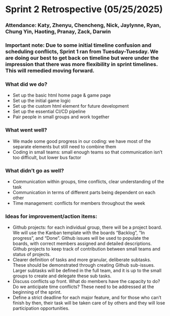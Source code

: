 # Sprint 2 Retrospective (05/25/2025)

### Attendance: Katy, Zhenyu, Chencheng, Nick, Jaylynne, Ryan, Chung Yin, Haoting, Pranay, Zack, Darwin

### Important note: Due to some initial timeline confusion and scheduling conflicts, Sprint 1 ran from Tuesday-Tuesday. We are doing our best to get back on timeline but were under the impression that there was more flexibility in sprint timelines. This will remedied moving forward.


### What did we do? 
- Set up the basic html home page & game page
- Set up the initial game logic
- Set up the custom html element for future development
- Set up the essential CI/CD pipeline
- Pair people in small groups and work together


### What went well?
- We made some good progress in our coding: we have most of the separate elements but still need to combine them
- Coding in small teams: small enough teams so that communication isn’t too difficult, but lower bus factor 

### What didn’t go as well? 
- Communication within groups, time conflicts, clear understanding of the task 
- Communication in terms of different parts being dependent on each other
- Time management: conflicts for members throughout the week

### Ideas for improvement/action items:
- Github projects: for each individual group, there will be a project board. We will use the Kanban template with the boards “Backlog”, “In progress”, and “Done”. Github issues will be used to populate the boards, with correct members assigned and detailed descriptions. Github projects to keep track of contribution between small teams and status of projects.
- Clearer definition of tasks and more granular, deliberate subtasks. These should be demonstrated through creating Github sub-issues. Larger subtasks will be defined in the full team, and it is up to the small groups to create and delegate these sub tasks. 
- Discuss conflicts up front. What do members have the capacity to do? Do we anticipate time conflicts? These need to be addressed at the beginning of the sprint. 
- Define a strict deadline for each major feature, and for those who can’t finish by then, their task will be taken care of by others and they will lose participation opportunities.
